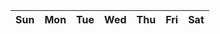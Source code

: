 <!DOCTYPE html>
<html lang="en">
<head>
    <meta charset="UTF-8">
    <meta name="viewport" content="width=device-width, initial-scale=1.0">
    <title>Simple Calendar</title>
    <link rel="stylesheet" href="styles.css">
</head>
<body>
    <div id="calendar">
        <table>
            <thead>
                <tr>
                    <th>Sun</th>
                    <th>Mon</th>
                    <th>Tue</th>
                    <th>Wed</th>
                    <th>Thu</th>
                    <th>Fri</th>
                    <th>Sat</th>
                </tr>
            </thead>
            <tbody id="calendar-body">
                <!-- Calendar days will be generated using JavaScript -->
            </tbody>
        </table>
    </div>
    <script src="scripts.js"></script>
</body>
</html>
